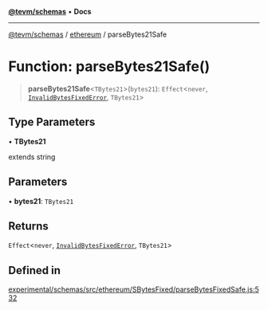 [**@tevm/schemas**](../../README.md) • **Docs**

***

[@tevm/schemas](../../modules.md) / [ethereum](../README.md) / parseBytes21Safe

# Function: parseBytes21Safe()

> **parseBytes21Safe**\<`TBytes21`\>(`bytes21`): `Effect`\<`never`, [`InvalidBytesFixedError`](../classes/InvalidBytesFixedError.md), `TBytes21`\>

## Type Parameters

• **TBytes21**

extends string

## Parameters

• **bytes21**: `TBytes21`

## Returns

`Effect`\<`never`, [`InvalidBytesFixedError`](../classes/InvalidBytesFixedError.md), `TBytes21`\>

## Defined in

[experimental/schemas/src/ethereum/SBytesFixed/parseBytesFixedSafe.js:532](https://github.com/evmts/tevm-monorepo/blob/main/experimental/schemas/src/ethereum/SBytesFixed/parseBytesFixedSafe.js#L532)
